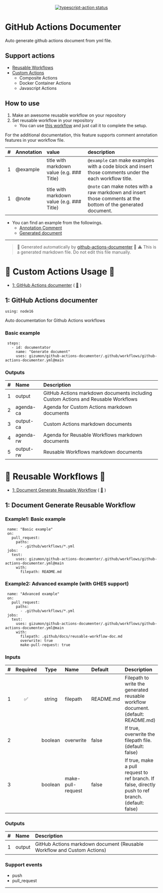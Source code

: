 <p align="center">
  <a href="https://github.com/actions/typescript-action/actions"><img alt="typescript-action status" src="https://github.com/actions/typescript-action/workflows/build-test/badge.svg"></a>
</p>

# GitHub Actions Documenter

Auto generate github actions document from yml file.

## Support actions

* [Reusable Workflows](https://docs.github.com/en/actions/using-workflows/reusing-workflows)
* [Custom Actions](https://docs.github.com/en/actions/creating-actions/about-custom-actions)
  * Composite Actions
  * Docker Container Actions
  * Javascript Actions

## How to use

1. Make an awesome reusable workflow on your repository
2. Set reusable workflow in your repository
   * You can use [this workflow](#-reusable-workflows-usage-) and just call it to complete the setup.

For the additional documentation, this feature supports comment annotation features in your workflow file.

|#|Annotation|value|description|
|:---:|:---|:---|:---|
|1|@example|title with markdown value (e.g. ### Title)|`@example` can make examples with a code block and insert those comments under the each workflow title.|
|1|@note|title with markdown value (e.g. ### Title)|`@note` can make notes with a raw markdown and insert those comments at the bottom of the generated document.|

* You can find an example from the followings.
  * [Annotation Comment](.github/workflows/github-actions-documenter.yml)
  * [Generated document](#-reusable-workflows-usage-)

[](@overwrite-anchor=start)

---

> 🚀 Generated automatically by [github-actions-documenter](https://github.com/gizumon/github-actions-documenter) 🚀
⚠️ This is a generated markdown file. Do not edit this file manually.

# 🔰 Custom Actions Usage 🔰

* [1: GitHub Actions documenter](#1-github-actions-documenter) ( [📄](action.yml) )

## 1: GitHub Actions documenter

`using: node16`

Auto documentation for Github Actions workflows

### Basic example

```
 steps:
   - id: documentator
     name: "Generate document"
     uses: gizumon/github-actions-documenter/.github/workflows/github-actions-documenter.yml@main
```


### Outputs

| # | Name | Description |
| :--- | :--- | :--- |
| 1 | output | GitHub Actions markdown documents including Custom Actions and Reusable Workflows |
| 2 | agenda-ca | Agenda for Custom Actions markdown documents |
| 3 | output-ca | Custom Actions markdown documents |
| 4 | agenda-rw | Agenda for Reusable Workflows markdown documents |
| 5 | output-rw | Reusable Workflows markdown documents |

# 🔰 Reusable Workflows 🔰

* [1: Document Generate Reusable Workflow](#1-document-generate-reusable-workflow) ( [📄](.github/workflows/github-actions-documenter.yml) )

## 1: Document Generate Reusable Workflow
### Example1: Basic example

```
 name: "Basic example"
 on:
   pull_request:
     paths:
       - .github/workflows/*.yml
 jobs:
   test:
     uses: gizumon/github-actions-documenter/.github/workflows/github-actions-documenter.yml@main
     with:
       filepath: README.md
```

### Example2: Advanced example (with GHES support)

```
 name: "Advanced example"
 on:
   pull_request:
     paths:
       - .github/workflows/*.yml
 jobs:
   test:
     uses: gizumon/github-actions-documenter/.github/workflows/github-actions-documenter.yml@main
     with:
       filepath: .github/docs/reusable-workflow-doc.md
       overwrite: true
       make-pull-request: true
```

### Inputs

| # | Required | Type | Name | Default | Description |
| :--- | :---: | :---: | :--- | :--- | :--- |
| 1 | ✅ | string | filepath | README.md | Filepath to write the generated reusable workflow document. (default: README.md) |
| 2 |  | boolean | overwrite | false | If true, overwrite the filepath file. (default: false) |
| 3 |  | boolean | make-pull-request | false | If true, make a pull request to ref branch. If false, directly push to ref branch. (default: false) |

### Outputs

| # | Name | Description |
| :--- | :--- | :--- |
| 1 | output | GitHub Actions markdown document (Reusable Workflow and Custom Actions) |

### Support events

 - push
 - pull_request

---
[](@overwrite-anchor=end)

